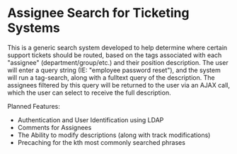 # Assignee Search for Ticketing Systems

This is a generic search system developed to help determine where certain support tickets should be routed, based on the tags associated with each "assignee" (department/group/etc.) and their position description. The user will enter a query string (IE: "employee password reset"), and the system will run a tag-search, along with a fulltext query of the description. The assignees filtered by this query will be returned to the user via an AJAX call, which the user can select to receive the full description.





Planned Features:
* Authentication and User Identification using LDAP
* Comments for Assignees
* The Ability to modify descriptions (along with track modifications)
* Precaching for the kth most commonly searched phrases